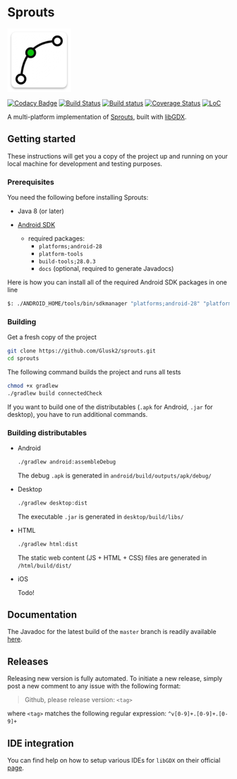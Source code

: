 # Sprouts

![logo](android/res/drawable-xxhdpi/ic_launcher.png)

[![Codacy Badge](https://api.codacy.com/project/badge/Grade/239591577a9a4a83ab80bbd2f6fcfdea)](https://app.codacy.com/app/Glusk2/sprouts?utm_source=github.com&utm_medium=referral&utm_content=Glusk2/sprouts&utm_campaign=Badge_Grade_Dashboard)
[![Build Status](https://travis-ci.com/Glusk2/sprouts.svg?branch=master)](https://travis-ci.com/Glusk2/sprouts)
[![Build status](https://ci.appveyor.com/api/projects/status/8p0xficdfjn90odb/branch/master?svg=true)](https://ci.appveyor.com/project/Glusk2/sprouts/branch/master)
[![Coverage Status](https://coveralls.io/repos/github/Glusk2/sprouts/badge.svg?branch=master)](https://coveralls.io/github/Glusk2/sprouts?branch=master)
[![LoC](https://tokei.rs/b1/github/Glusk2/sprouts)](https://github.com/Glusk2/sprouts)

A multi-platform implementation of
[Sprouts](https://en.wikipedia.org/wiki/Sprouts_(game)),
built with [libGDX](https://github.com/libgdx/libgdx).

## Getting started

These instructions will get you a copy of the project up and running on your
local machine for development and testing purposes.

### Prerequisites

You need the following before installing Sprouts:

-   Java 8 (or later)

-   [Android SDK](https://developer.android.com/studio/#command-tools)
    -   required packages:
        -   `platforms;android-28`
        -   `platform-tools`
        -   `build-tools;28.0.3`
        -   `docs` (optional, required to generate Javadocs)

Here is how you can install all of the required Android SDK packages in one
line

```bash
$: ./ANDROID_HOME/tools/bin/sdkmanager "platforms;android-28" "platform-tools" "build-tools;28.0.3" "docs"
```

### Building

Get a fresh copy of the project

```bash
git clone https://github.com/Glusk2/sprouts.git
cd sprouts
```

The following command builds the project and runs all tests

```bash
chmod +x gradlew
./gradlew build connectedCheck
```

If you want to build one of the distributables (`.apk` for Android, `.jar` for
desktop), you have to run additional commands.

### Building distributables

-   Android

    ```bash
    ./gradlew android:assembleDebug
    ```

    The debug `.apk` is generated in `android/build/outputs/apk/debug/`

-   Desktop

    ```bash
    ./gradlew desktop:dist
    ```

    The executable `.jar` is generated in `desktop/build/libs/`

-   HTML

    ```bash
    ./gradlew html:dist
    ```

    The static web content (JS + HTML + CSS) files are generated in `/html/build/dist/`

-   iOS

    Todo!

## Documentation

The Javadoc for the latest build of the `master` branch is readily available
[here](https://glusk2.github.io/sprouts/).

## Releases

Releasing new version is fully automated. To initiate a new release, simply post a
new comment to any issue with the following format: 

>Github, please release version: `<tag>`

where `<tag>` matches the following regular expression: `^v[0-9]+.[0-9]+.[0-9]+`
## IDE integration

You can find help on how to setup various IDEs for `libGDX` on their official
[page](https://libgdx.badlogicgames.com/documentation/gettingstarted/Setting%20Up.html).
